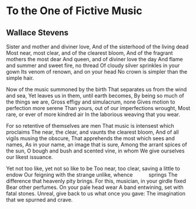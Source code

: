 # To the One of Fictive Music
## Wallace Stevens
Sister and mother and diviner love,
And of the sisterhood of the living dead
Most near, most clear, and of the clearest bloom,
And of the fragrant mothers the most dear
And queen, and of diviner love the day
And flame and summer and sweet fire, no thread
Of cloudy silver sprinkles in your gown
Its venom of renown, and on your head
No crown is simpler than the simple hair.

Now of the music summoned by the birth
That separates us from the wind and sea,
Yet leaves us in them, until earth becomes,
By being so much of the things we are,
Gross effigy and simulacrum, none
Gives motion to perfection more serene
Than yours, out of our imperfections wrought,
Most rare, or ever of more kindred air
In the laborious weaving that you wear.

For so retentive of themselves are men
That music is intensest which proclaims
The near, the clear, and vaunts the clearest bloom,
And of all vigils musing the obscure,
That apprehends the most which sees and names,
As in your name, an image that is sure,
Among the arrant spices of the sun,
O bough and bush and scented vine, in whom
We give ourselves our likest issuance.

Yet not too like, yet not so like to be
Too near, too clear, saving a little to endow
Our feigning with the strange unlike, whence
          springs
The difference that heavenly pity brings.
For this, musician, in your girdle fixed
Bear other perfumes. On your pale head wear
A band entwining, set with fatal stones.
Unreal, give back to us what once you gave:
The imagination that we spurned and crave.